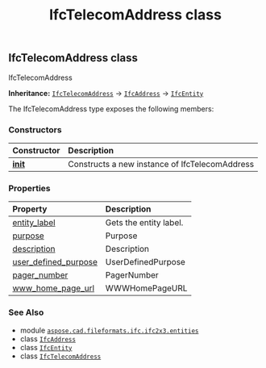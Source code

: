 ﻿---
title: IfcTelecomAddress class
second_title: Aspose.CAD for Python via .NET API References
description: 
type: docs
weight: 5970
url: /aspose.cad.fileformats.ifc.ifc2x3.entities/ifctelecomaddress/
is_root: false
---

## IfcTelecomAddress class

IfcTelecomAddress



**Inheritance:** [`IfcTelecomAddress`](/cad/python-net/aspose.cad.fileformats.ifc.ifc2x3.entities/ifctelecomaddress) → 
[`IfcAddress`](/cad/python-net/aspose.cad.fileformats.ifc.ifc2x3.entities/ifcaddress) → 
[`IfcEntity`](/cad/python-net/aspose.cad.fileformats.ifc/ifcentity)



The IfcTelecomAddress type exposes the following members:

### Constructors
| Constructor | Description |
| :- | :- |
| [__init__](/cad/python-net/aspose.cad.fileformats.ifc.ifc2x3.entities/ifctelecomaddress/__init__/#) | Constructs a new instance of IfcTelecomAddress |


### Properties
| Property | Description |
| :- | :- |
| [entity_label](/cad/python-net/aspose.cad.fileformats.ifc.ifc2x3.entities/ifctelecomaddress/entity_label) | Gets the entity label. |
| [purpose](/cad/python-net/aspose.cad.fileformats.ifc.ifc2x3.entities/ifctelecomaddress/purpose) | Purpose |
| [description](/cad/python-net/aspose.cad.fileformats.ifc.ifc2x3.entities/ifctelecomaddress/description) | Description |
| [user_defined_purpose](/cad/python-net/aspose.cad.fileformats.ifc.ifc2x3.entities/ifctelecomaddress/user_defined_purpose) | UserDefinedPurpose |
| [pager_number](/cad/python-net/aspose.cad.fileformats.ifc.ifc2x3.entities/ifctelecomaddress/pager_number) | PagerNumber |
| [www_home_page_url](/cad/python-net/aspose.cad.fileformats.ifc.ifc2x3.entities/ifctelecomaddress/www_home_page_url) | WWWHomePageURL |



### See Also
* module [`aspose.cad.fileformats.ifc.ifc2x3.entities`](..)
* class [`IfcAddress`](/cad/python-net/aspose.cad.fileformats.ifc.ifc2x3.entities/ifcaddress)
* class [`IfcEntity`](/cad/python-net/aspose.cad.fileformats.ifc/ifcentity)
* class [`IfcTelecomAddress`](/cad/python-net/aspose.cad.fileformats.ifc.ifc2x3.entities/ifctelecomaddress)
